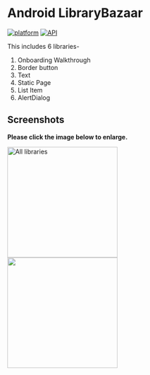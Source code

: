 # Android LibraryBazaar

[![platform](https://img.shields.io/badge/platform-android-green)](https://www.android.com)
[![API](https://img.shields.io/badge/API-19%2B-brightgreen.svg?style=plastic)](https://android-arsenal.com/api?level=19)

This includes 6 libraries- 
1.  Onboarding Walkthrough
2.  Border button
3.  Text
4.  Static Page
5.  List Item
6.  AlertDialog


## Screenshots

**Please click the image below to enlarge.**


<a href="https://user-images.githubusercontent.com/49603163/89431608-caa59100-d75d-11ea-80ba-c16c14311cff.jpeg">
  <img src="https://user-images.githubusercontent.com/49603163/89431608-caa59100-d75d-11ea-80ba-c16c14311cff.jpeg" 
  title="All libraries" width="250" align="left"/></a>
  
  
<a href="https://user-images.githubusercontent.com/49603163/89432432-bdd56d00-d75e-11ea-8c35-c741e3d5d159.jpeg">
  <img src="https://user-images.githubusercontent.com/49603163/89432432-bdd56d00-d75e-11ea-8c35-c741e3d5d159.jpeg" 
   width="250" align="left"/></a>

